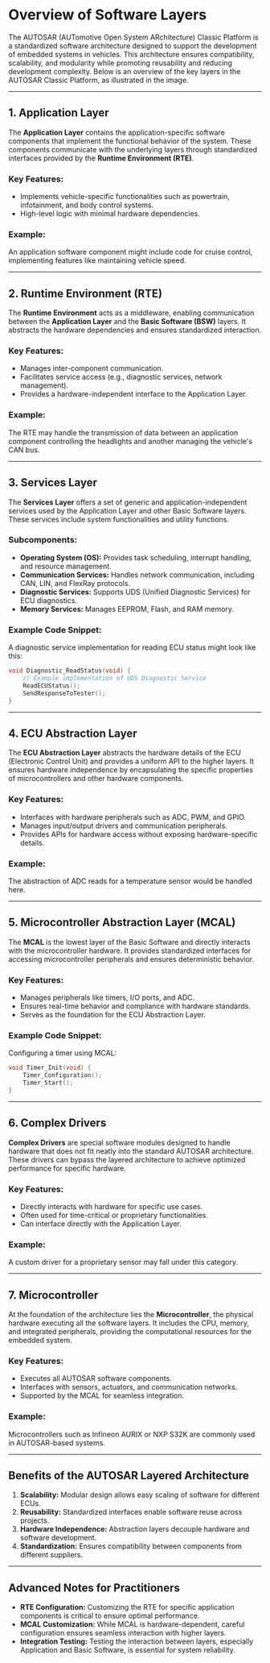# Overview of Software Layers

The AUTOSAR (AUTomotive Open System ARchitecture) Classic Platform is a standardized software architecture designed to support the development of embedded systems in vehicles. This architecture ensures compatibility, scalability, and modularity while promoting reusability and reducing development complexity. Below is an overview of the key layers in the AUTOSAR Classic Platform, as illustrated in the image.

---

## 1. **Application Layer**
The **Application Layer** contains the application-specific software components that implement the functional behavior of the system. These components communicate with the underlying layers through standardized interfaces provided by the **Runtime Environment (RTE)**.

### Key Features:
- Implements vehicle-specific functionalities such as powertrain, infotainment, and body control systems.
- High-level logic with minimal hardware dependencies.

### Example:
An application software component might include code for cruise control, implementing features like maintaining vehicle speed.

---

## 2. **Runtime Environment (RTE)**
The **Runtime Environment** acts as a middleware, enabling communication between the **Application Layer** and the **Basic Software (BSW)** layers. It abstracts the hardware dependencies and ensures standardized interaction.

### Key Features:
- Manages inter-component communication.
- Facilitates service access (e.g., diagnostic services, network management).
- Provides a hardware-independent interface to the Application Layer.

### Example:
The RTE may handle the transmission of data between an application component controlling the headlights and another managing the vehicle's CAN bus.

---

## 3. **Services Layer**
The **Services Layer** offers a set of generic and application-independent services used by the Application Layer and other Basic Software layers. These services include system functionalities and utility functions.

### Subcomponents:
- **Operating System (OS):** Provides task scheduling, interrupt handling, and resource management.
- **Communication Services:** Handles network communication, including CAN, LIN, and FlexRay protocols.
- **Diagnostic Services:** Supports UDS (Unified Diagnostic Services) for ECU diagnostics.
- **Memory Services:** Manages EEPROM, Flash, and RAM memory.

### Example Code Snippet:
A diagnostic service implementation for reading ECU status might look like this:
```c
void Diagnostic_ReadStatus(void) {
    // Example implementation of UDS Diagnostic Service
    ReadECUStatus();
    SendResponseToTester();
}
```

---

## 4. **ECU Abstraction Layer**
The **ECU Abstraction Layer** abstracts the hardware details of the ECU (Electronic Control Unit) and provides a uniform API to the higher layers. It ensures hardware independence by encapsulating the specific properties of microcontrollers and other hardware components.

### Key Features:
- Interfaces with hardware peripherals such as ADC, PWM, and GPIO.
- Manages input/output drivers and communication peripherals.
- Provides APIs for hardware access without exposing hardware-specific details.

### Example:
The abstraction of ADC reads for a temperature sensor would be handled here.

---

## 5. **Microcontroller Abstraction Layer (MCAL)**
The **MCAL** is the lowest layer of the Basic Software and directly interacts with the microcontroller hardware. It provides standardized interfaces for accessing microcontroller peripherals and ensures deterministic behavior.

### Key Features:
- Manages peripherals like timers, I/O ports, and ADC.
- Ensures real-time behavior and compliance with hardware standards.
- Serves as the foundation for the ECU Abstraction Layer.

### Example Code Snippet:
Configuring a timer using MCAL:
```c
void Timer_Init(void) {
    Timer_Configuration();
    Timer_Start();
}
```

---

## 6. **Complex Drivers**
**Complex Drivers** are special software modules designed to handle hardware that does not fit neatly into the standard AUTOSAR architecture. These drivers can bypass the layered architecture to achieve optimized performance for specific hardware.

### Key Features:
- Directly interacts with hardware for specific use cases.
- Often used for time-critical or proprietary functionalities.
- Can interface directly with the Application Layer.

### Example:
A custom driver for a proprietary sensor may fall under this category.

---

## 7. **Microcontroller**
At the foundation of the architecture lies the **Microcontroller**, the physical hardware executing all the software layers. It includes the CPU, memory, and integrated peripherals, providing the computational resources for the embedded system.

### Key Features:
- Executes all AUTOSAR software components.
- Interfaces with sensors, actuators, and communication networks.
- Supported by the MCAL for seamless integration.

### Example:
Microcontrollers such as Infineon AURIX or NXP S32K are commonly used in AUTOSAR-based systems.

---

## Benefits of the AUTOSAR Layered Architecture
1. **Scalability:** Modular design allows easy scaling of software for different ECUs.
2. **Reusability:** Standardized interfaces enable software reuse across projects.
3. **Hardware Independence:** Abstraction layers decouple hardware and software development.
4. **Standardization:** Ensures compatibility between components from different suppliers.

---

## Advanced Notes for Practitioners
- **RTE Configuration:** Customizing the RTE for specific application components is critical to ensure optimal performance.
- **MCAL Customization:** While MCAL is hardware-dependent, careful configuration ensures seamless interaction with higher layers.
- **Integration Testing:** Testing the interaction between layers, especially Application and Basic Software, is essential for system reliability.
